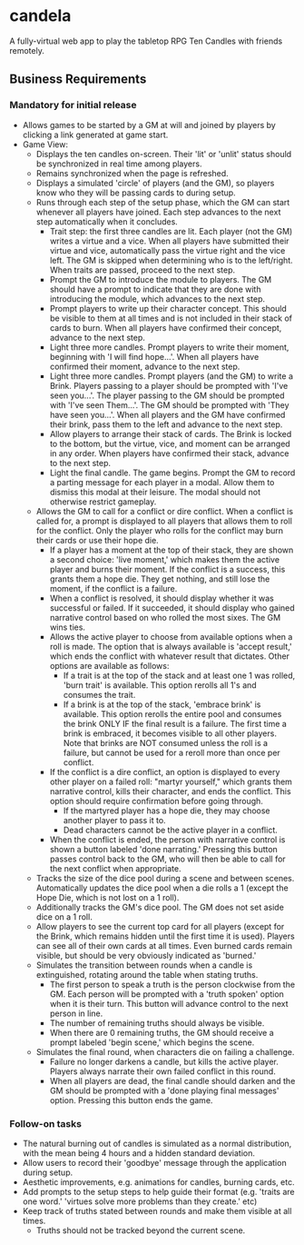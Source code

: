 # candela
A fully-virtual web app to play the tabletop RPG Ten Candles with friends remotely.

## Business Requirements
### Mandatory for initial release
* Allows games to be started by a GM at will and joined by players by clicking a link generated at game start.
* Game View:
  * Displays the ten candles on-screen. Their 'lit' or 'unlit' status should be synchronized in real time among players.
  * Remains synchronized when the page is refreshed.
  * Displays a simulated 'circle' of players (and the GM), so players know who they will be passing cards to during setup.
  * Runs through each step of the setup phase, which the GM can start whenever all players have joined. Each step advances to the next step automatically when it concludes.
    * Trait step: the first three candles are lit. Each player (not the GM) writes a virtue and a vice. When all players have submitted their virtue and vice, automatically pass the virtue right and the vice left. The GM is skipped when determining who is to the left/right. When traits are passed, proceed to the next step.
    * Prompt the GM to introduce the module to players. The GM should have a prompt to indicate that they are done with introducing the module, which advances to the next step.
    * Prompt players to write up their character concept. This should be visible to them at all times and is not included in their stack of cards to burn. When all players have confirmed their concept, advance to the next step.
    * Light three more candles. Prompt players to write their moment, beginning with 'I will find hope...'. When all players have confirmed their moment, advance to the next step.
    * Light three more candles. Prompt players (and the GM) to write a Brink. Players passing to a player should be prompted with 'I've seen you...'. The player passing to the GM should be prompted with 'I've seen Them...'. The GM should be prompted with 'They have seen you...'. When all players and the GM have confirmed their brink, pass them to the left and advance to the next step.
    * Allow players to arrange their stack of cards. The Brink is locked to the bottom, but the virtue, vice, and moment can be arranged in any order. When players have confirmed their stack, advance to the next step.
    * Light the final candle. The game begins. Prompt the GM to record a parting message for each player in a modal. Allow them to dismiss this modal at their leisure. The modal should not otherwise restrict gameplay.
  * Allows the GM to call for a conflict or dire conflict. When a conflict is called for, a prompt is displayed to all players that allows them to roll for the conflict. Only the player who rolls for the conflict may burn their cards or use their hope die.
    * If a player has a moment at the top of their stack, they are shown a second choice: 'live moment,' which makes them the active player and burns their moment. If the conflict is a success, this grants them a hope die. They get nothing, and still lose the moment, if the conflict is a failure.
    * When a conflict is resolved, it should display whether it was successful or failed. If it succeeded, it should display who gained narrative control based on who rolled the most sixes. The GM wins ties.
    * Allows the active player to choose from available options when a roll is made. The option that is always available is 'accept result,' which ends the conflict with whatever result that dictates. Other options are available as follows:
      * If a trait is at the top of the stack and at least one 1 was rolled, 'burn trait' is available. This option rerolls all 1's and consumes the trait.
      * If a brink is at the top of the stack, 'embrace brink' is available. This option rerolls the entire pool and consumes the brink ONLY IF the final result is a failure. The first time a brink is embraced, it becomes visible to all other players. Note that brinks are NOT consumed unless the roll is a failure, but cannot be used for a reroll more than once per conflict.
    * If the conflict is a dire conflict, an option is displayed to every other player on a failed roll: "martyr yourself," which grants them narrative control, kills their character, and ends the conflict. This option should require confirmation before going through.
      * If the martyred player has a hope die, they may choose another player to pass it to.
      * Dead characters cannot be the active player in a conflict.
    * When the conflict is ended, the person with narrative control is shown a button labeled 'done narrating.' Pressing this button passes control back to the GM, who will then be able to call for the next conflict when appropriate.
  * Tracks the size of the dice pool during a scene and between scenes. Automatically updates the dice pool when a die rolls a 1 (except the Hope Die, which is not lost on a 1 roll).
  * Additionally tracks the GM's dice pool. The GM does not set aside dice on a 1 roll.
  * Allow players to see the current top card for all players (except for the Brink, which remains hidden until the first time it is used). Players can see all of their own cards at all times. Even burned cards remain visible, but should be very obviously indicated as 'burned.'
  * Simulates the transition between rounds when a candle is extinguished, rotating around the table when stating truths.
    * The first person to speak a truth is the person clockwise from the GM. Each person will be prompted with a 'truth spoken' option when it is their turn. This button will advance control to the next person in line.
    * The number of remaining truths should always be visible.
    * When there are 0 remaining truths, the GM should receive a prompt labeled 'begin scene,' which begins the scene.
  * Simulates the final round, when characters die on failing a challenge.
    * Failure no longer darkens a candle, but kills the active player. Players always narrate their own failed conflict in this round.
    * When all players are dead, the final candle should darken and the GM should be prompted with a 'done playing final messages' option. Pressing this button ends the game.
### Follow-on tasks
* The natural burning out of candles is simulated as a normal distribution, with the mean being 4 hours and a hidden standard deviation.
* Allow users to record their 'goodbye' message through the application during setup.
* Aesthetic improvements, e.g. animations for candles, burning cards, etc.
* Add prompts to the setup steps to help guide their format (e.g. 'traits are one word.' 'virtues solve more problems than they create.' etc)
* Keep track of truths stated between rounds and make them visible at all times.
  * Truths should not be tracked beyond the current scene.
